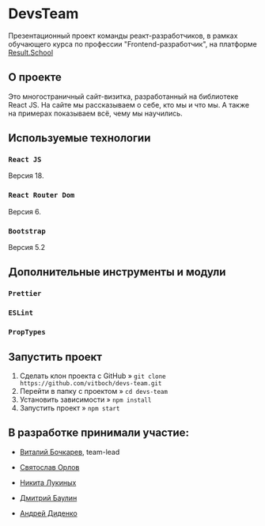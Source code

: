 # DevsTeam

Презентационный проект команды реакт-разработчиков, в рамках обучающего курса по профессии "Frontend-разработчик", на платформе [Result.School](https://result.school/)

## О проекте

Это многостраничный сайт-визитка, разработанный на библиотеке React JS. На сайте мы рассказываем о себе, кто мы и что мы. А также на примерах показываем всё, чему мы научились.

## Используемые технологии

### `React JS`

Версия 18.

### `React Router Dom`

Версия 6.

### `Bootstrap`

Версия 5.2

## Дополнительные инструменты и модули

### `Prettier`

### `ESLint`

### `PropTypes`

## Запустить проект
1. Сделать клон проекта с GitHub » 
 `git clone https://github.com/vitboch/devs-team.git`
2. Перейти в папку с проектом » `cd devs-team`
3. Установить зависимости »
 `npm install`
4. Запустить проект »
 `npm start`


## В разработке принимали участие:

* [Виталий Бочкарев](https://github.com/vitboch), team-lead

* [Святослав Орлов](https://github.com/orlov11)

* [Никита Лукиных](https://github.com/NikaLuki)

* [Дмитрий Баулин](https://github.com/nonfermata)

* [Андрей Диденко](https://github.com/AndreyDid)